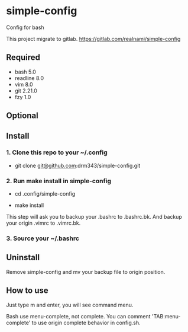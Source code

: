 # simple-config
Config for bash

This project migrate to gitlab. https://gitlab.com/realnami/simple-config

## Required

* bash 5.0
* readline 8.0
* vim 8.0
* git 2.21.0
* fzy 1.0

## Optional

## Install

### 1. Clone this repo to your ~/.config

* git clone git@github.com:drm343/simple-config.git


### 2. Run make install in simple-config

* cd .config/simple-config

* make install

This step will ask you to backup your .bashrc to .bashrc.bk.
And backup your origin .vimrc to .vimrc.bk.


### 3. Source your ~/.bashrc


## Uninstall

Remove simple-config and mv your backup file to origin position.

## How to use

Just type m and enter, you will see command menu.

Bash use menu-complete, not complete. You can comment 'TAB:menu-complete' to use origin complete behavior in config.sh.
